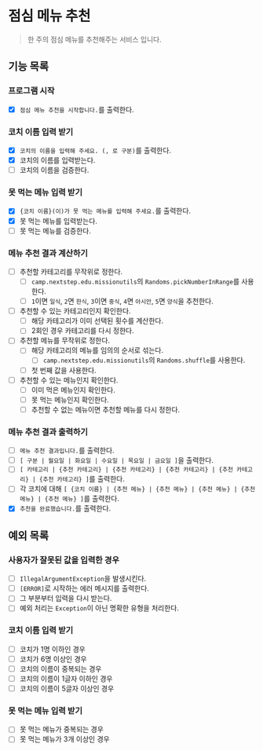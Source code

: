 # 점심 메뉴 추천

> 한 주의 점심 메뉴를 추천해주는 서비스 입니다.

## 기능 목록

### 프로그램 시작
- [x] `점심 메뉴 추천을 시작합니다.`를 출력한다.

### 코치 이름 입력 받기
- [x] `코치의 이름을 입력해 주세요. (, 로 구분)`를 출력한다.
- [x] 코치의 이름를 입력받는다.
- [ ] 코치의 이름을 검증한다.

### 못 먹는 메뉴 입력 받기
- [x] `{코치 이름}(이)가 못 먹는 메뉴를 입력해 주세요.`를 출력한다.
- [x] 못 먹는 메뉴를 입력받는다.
- [ ] 못 먹는 메뉴를 검증한다.

### 메뉴 추천 결과 계산하기
- [ ] 추천할 카테고리를 무작위로 정한다.
  - [ ] `camp.nextstep.edu.missionutils`의 `Randoms.pickNumberInRange`를 사용한다.
  - [ ] `1`이면 `일식`, `2`면 `한식`, `3`이면 `중식`, `4`면 `아시안`, `5`면 `양식`을 추천한다.
- [ ] 추천할 수 있는 카테고리인지 확인한다.
  - [ ] 해당 카테고리가 이미 선택된 횟수를 계산한다.
  - [ ] 2회인 경우 카테고리를 다시 정한다.
- [ ] 추천할 메뉴를 무작위로 정한다.
  - [ ] 해당 카테고리의 메뉴를 임의의 순서로 섞는다.
    - [ ] `camp.nextstep.edu.missionutils`의 `Randoms.shuffle`를 사용한다.
  - [ ] 첫 번째 값을 사용한다.
- [ ] 추천할 수 있는 메뉴인지 확인한다.
  - [ ] 이미 먹은 메뉴인지 확인한다.
  - [ ] 못 먹는 메뉴인지 확인한다.
  - [ ] 추천할 수 없는 메뉴이면 추천할 메뉴를 다시 정한다.

### 메뉴 추천 결과 출력하기
- [ ] `메뉴 추천 결과입니다.`를 출력한다.
- [ ] `[ 구분 | 월요일 | 화요일 | 수요일 | 목요일 | 금요일 ]`을 출력한다.
- [ ] `[ 카테고리 | {추천 카테고리} | {추천 카테고리} | {추천 카테고리} | {추천 카테고리} | {추천 카테고리} ]`를 출력한다.
- [ ] 각 코치에 대해 `[ {코치 이름} | {추천 메뉴} | {추천 메뉴} | {추천 메뉴} | {추천 메뉴} | {추천 메뉴} ]`를 출력한다.
- [x] `추천을 완료했습니다.`를 출력한다.

## 예외 목록

### 사용자가 잘못된 값을 입력한 경우
- [ ] `IllegalArgumentException`을 발생시킨다.
- [ ] `[ERROR]`로 시작하는 에러 메시지를 출력한다.
- [ ] 그 부분부터 입력을 다시 받는다.
- [ ] 예외 처리는 `Exception`이 아닌 명확한 유형을 처리한다.

### 코치 이름 입력 받기
- [ ] 코치가 1명 이하인 경우
- [ ] 코치가 6명 이상인 경우
- [ ] 코치의 이름이 중복되는 경우
- [ ] 코치의 이름이 1글자 이하인 경우
- [ ] 코치의 이름이 5글자 이상인 경우

### 못 먹는 메뉴 입력 받기
- [ ] 못 먹는 메뉴가 중복되는 경우
- [ ] 못 먹는 메뉴가 3개 이상인 경우